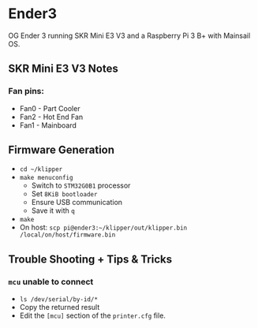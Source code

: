 # Ender3

OG Ender 3 running SKR Mini E3 V3 and a Raspberry Pi 3 B+ with Mainsail OS.

## SKR Mini E3 V3 Notes

### Fan pins:

* Fan0 - Part Cooler
* Fan2 - Hot End Fan
* Fan1 - Mainboard

## Firmware Generation

* `cd ~/klipper`
* `make menuconfig`
    * Switch to `STM32G0B1` processor 
    * Set `8KiB bootloader`
    * Ensure USB communication
    * Save it with `q`
* `make`
* On host: `scp pi@ender3:~/klipper/out/klipper.bin /local/on/host/firmware.bin`

## Trouble Shooting + Tips & Tricks

### `mcu` unable to connect

* `ls /dev/serial/by-id/*`
* Copy the returned result
* Edit the `[mcu]` section of the `printer.cfg` file.   
